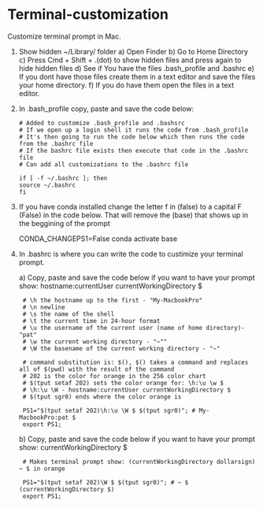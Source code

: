 # Terminal-customization
Customize terminal prompt in Mac.

1) Show hidden ~/Library/ folder
	a) Open Finder
	b) Go to Home Directory
	c) Press Cmd + Shift + .(dot) to show hidden files and press again to hide 	  hidden files
	d) See if You have the files .bash_profile and .bashrc
	e) If you dont have those files create them in a text editor and save the
	   files your home directory.
	f) If you do have them open the files in a text editor.

2) In .bash_profile copy, paste and save the code below:
	```
	# Added to customize .bash_profile and .bashsrc
	# If we open up a login shell it runs the code from .bash_profile
	# It's then going to run the code below which then runs the code from the .bashrc file
	# If the bashrc file exists then execute that code in the .bashrc file
	# Can add all customizations to the .bashrc file

	if [ -f ~/.bashrc ]; then
	source ~/.bashrc
	fi
	```

3) If you have conda installed change the letter f in (false) to a capital F (False) in the code below. That will remove the (base) that shows up in the beggining of the prompt

	 CONDA_CHANGEPS1=False conda activate base

4) In .bashrc is where you can write the code to custimize your terminal prompt.

	a) Copy, paste and save the code below if you want to have your prompt show: hostname:currentUser currentWorkingDirectory $

		# \h the hostname up to the first - "My-MacbookPro"
		# \n newline
		# \s the name of the shell
		# \t the current time in 24-hour format
		# \u the username of the current user (name of home directory)- "pat" 
		# \w the current working directory - "~""
		# \W the basename of the current working directory - "~"

		# command substitution is: $(), $() takes a command and replaces all of $(pwd) with the result of the command
		# 202 is the color for orange in the 256 color chart
		# $(tput setaf 202) sets the color orange for: \h:\u \w $
		# \h:\u \W - hostname:currentUser currentWorkingDirectory $ 
		# $(tput sgr0) ends where the color orange is 

		PS1="$(tput setaf 202)\h:\u \W $ $(tput sgr0)"; # My-MacbookPro:pat $
		export PS1;
	
	b) Copy, paste and save the code below if you want to have your prompt show: currentWorkingDirectory $

		# Makes terminal prompt show: (currentWorkingDirectory dollarsign) ~ $ in orange 

		PS1="$(tput setaf 202)\W $ $(tput sgr0)"; # ~ $ (currentWorkingDirectory $)
		export PS1;


